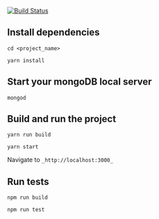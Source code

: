 
[![Build Status](https://travis-ci.org/LandOfKroilon/KroilonApiV2.svg?branch=master)](https://travis-ci.org/LandOfKroilon/KroilonApiV2)

## Install dependencies

`cd <project_name>`

`yarn install`

## Start your mongoDB local server

`mongod`

## Build and run the project

`yarn run build`

`yarn start`

Navigate to `_http://localhost:3000_`

## Run tests

`npm run build`

`npm run test`


